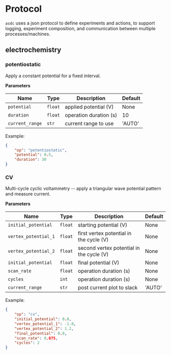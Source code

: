 # Protocol

`asdc` uses a json protocol to define experiments and actions, to support logging, experiment composition, and communication between multiple processes/machines.

## electrochemistry

### potentiostatic

Apply a constant potential for a fixed interval.

**Parameters**

| Name            | Type    | Description                | Default |
|-----------------|---------|----------------------------|---------|
| `potential`     | `float` | applied potential (V)      | None    |
| `duration`      | `float` | operation duration (s)     | 10      |
| `current_range` | `str`   | current range to use       | 'AUTO'  |

Example:

```json
{
    "op": "potentiostatic",
    "potential": 0.5,
    "duration": 30
}
```

### CV

Multi-cycle cyclic voltammetry -- apply a triangular wave potential pattern and measure current.

**Parameters**

| Name                 | Type    | Description                              | Default |
|----------------------|---------|------------------------------------------|---------|
| `initial_potential`  | `float` | starting potential (V)                   | None    |
| `vertex_potential_1` | `float` | first vertex potential in the cycle (V)  | None    |
| `vertex_potential_2` | `float` | second vertex potential in the cycle (V) | None    |
| `initial_potential`  | `float` | final potential (V)                      | None    |
| `scan_rate`          | `float` | operation duration (s)                   | None    |
| `cycles`             | `int`   | operation duration (s)                   | None    |
| `current_range`      | `str`   | post current plot to slack               | 'AUTO'  |

Example:

```json
{
    "op": "cv",
    "initial_potential": 0.0,
    "vertex_potential_1": -1.0,
    "vertex_potential_2": 1.2,
    "final_potential": 0.0,
    "scan_rate": 0.075,
    "cycles": 2
}
```
